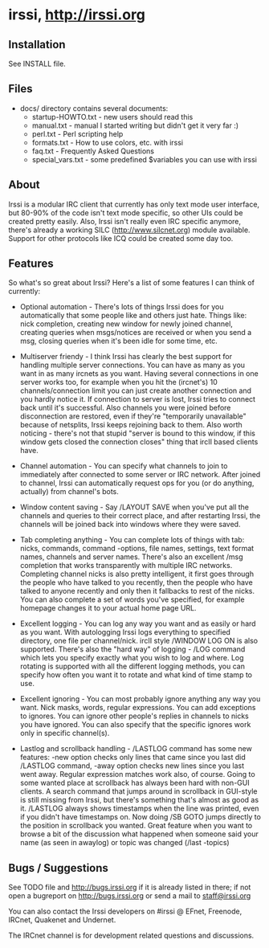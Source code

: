 # irssi, http://irssi.org

## Installation

See INSTALL file.

## Files

 - docs/ directory contains several documents:
    - startup-HOWTO.txt - new users should read this
    - manual.txt - manual I started writing but didn't get it very far :)
    - perl.txt - Perl scripting help
    - formats.txt - How to use colors, etc. with irssi
    - faq.txt - Frequently Asked Questions
    - special_vars.txt - some predefined $variables you can use with irssi


## About

Irssi is a modular IRC client that currently has only text mode user
interface, but 80-90% of the code isn't text mode specific, so other
UIs could be created pretty easily. Also, Irssi isn't really even IRC
specific anymore, there's already a working SILC (http://www.silcnet.org)
module available. Support for other protocols like ICQ could be created
some day too.

## Features

So what's so great about Irssi? Here's a list of some features I can
think of currently:

 - Optional automation - There's lots of things Irssi does for you
   automatically that some people like and others just hate. Things like:
   nick completion, creating new window for newly joined channel, creating
   queries when msgs/notices are received or when you send a msg, closing
   queries when it's been idle for some time, etc.

 - Multiserver friendy - I think Irssi has clearly the best support
   for handling multiple server connections. You can have as many as you
   want in as many ircnets as you want. Having several connections in one
   server works too, for example when you hit the (ircnet's) 10
   channels/connection limit you can just create another connection and
   you hardly notice it. If connection to server is lost, Irssi tries to
   connect back until it's successful. Also channels you were joined
   before disconnection are restored, even if they're "temporarily
   unavailable" because of netsplits, Irssi keeps rejoining back to them.
   Also worth noticing - there's not that stupid "server is bound to this
   window, if this window gets closed the connection closes" thing that
   ircII based clients have.

 - Channel automation - You can specify what channels to join to
   immediately after connected to some server or IRC network. After joined
   to channel, Irssi can automatically request ops for you (or do
   anything, actually) from channel's bots.

 - Window content saving - Say /LAYOUT SAVE when you've put all the
   channels and queries to their correct place, and after restarting
   Irssi, the channels will be joined back into windows where they were
   saved.

 - Tab completing anything - You can complete lots of things with tab:
   nicks, commands, command -options, file names, settings, text format
   names, channels and server names. There's also an excellent /msg
   completion that works transparently with multiple IRC networks.
   Completing channel nicks is also pretty intelligent, it first goes
   through the people who have talked to you recently, then the people who
   have talked to anyone recently and only then it fallbacks to rest of
   the nicks. You can also complete a set of words you've specified, for
   example homepage<tab> changes it to your actual home page URL.

 - Excellent logging - You can log any way you want and as easily or
   hard as you want. With autologging Irssi logs everything to specified
   directory, one file per channel/nick. ircII style /WINDOW LOG ON is
   also supported. There's also the "hard way" of logging - /LOG command
   which lets you specify exactly what you wish to log and where. Log
   rotating is supported with all the different logging methods, you can
   specify how often you want it to rotate and what kind of time stamp to
   use.

 - Excellent ignoring - You can most probably ignore anything any way
   you want. Nick masks, words, regular expressions. You can add
   exceptions to ignores. You can ignore other people's replies in
   channels to nicks you have ignored. You can also specify that the
   specific ignores work only in specific channel(s).

 - Lastlog and scrollback handling - /LASTLOG command has some new
   features: -new option checks only lines that came since you last did
   /LASTLOG command, -away option checks new lines since you last went
   away. Regular expression matches work also, of course. Going to some
   wanted place at scrollback has always been hard with non-GUI clients. A
   search command that jumps around in scrollback in GUI-style is still
   missing from Irssi, but there's something that's almost as good as it.
   /LASTLOG always shows timestamps when the line was printed, even if you
   didn't have timestamps on. Now doing /SB GOTO <timestamp> jumps
   directly to the position in scrollback you wanted. Great feature when
   you want to browse a bit of the discussion what happened when someone
   said your name (as seen in awaylog) or topic was changed (/last
   -topics)


## Bugs / Suggestions

See TODO file and http://bugs.irssi.org if it is already listed in there;
if not open a bugreport on http://bugs.irssi.org or send a mail to
staff@irssi.org

You can also contact the Irssi developers on #irssi @ EFnet, Freenode, IRCnet,
Quakenet and Undernet.

The IRCnet channel is for development related questions and discussions.
